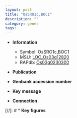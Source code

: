 ```yaml
---
layout: post
title: "OsSRO1c,BOC1"
description: ""
category: genes
tags: 
---
```


* **Information**  
    + Symbol: OsSRO1c,BOC1  
    + MSU: [LOC_Os03g12820](http://rice.uga.edu/cgi-bin/ORF_infopage.cgi?orf=LOC_Os03g12820)  
    + RAPdb: [Os03g0230300](http://rapdb.dna.affrc.go.jp/viewer/gbrowse_details/irgsp1?name=Os03g0230300)  

* **Publication**  

* **Genbank accession number**  

* **Key message**  

* **Connection**  

[//]: # * **Key figures**  


